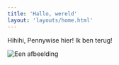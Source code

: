 ```yaml
---
title: 'Hallo, wereld'
layout: 'layouts/home.html'
---
```


Hihihi, Pennywise hier! Ik ben terug!

![Een afbeelding](/img/pennywise.gif)
